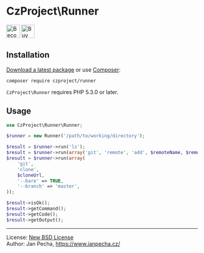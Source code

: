 
# CzProject\Runner

<a href="https://www.patreon.com/bePatron?u=9680759"><img src="https://c5.patreon.com/external/logo/become_a_patron_button.png" alt="Become a Patron!" height="35"></a>
<a href="https://www.paypal.me/janpecha/1eur"><img src="https://buymecoffee.intm.org/img/button-paypal-white.png" alt="Buy me a coffee" height="35"></a>

## Installation

[Download a latest package](https://github.com/czproject/runner/releases) or use [Composer](http://getcomposer.org/):

```
composer require czproject/runner
```

`CzProject\Runner` requires PHP 5.3.0 or later.


## Usage

``` php
use CzProject\Runner\Runner;

$runner = new Runner('/path/to/working/directory');

$result = $runner->run('ls');
$result = $runner->run(array('git', 'remote', 'add', $remoteName, $remoteUrl));
$result = $runner->run(array(
	'git',
	'clone',
	$cloneUrl,
	'--bare' => TRUE,
	'--branch' => 'master',
));

$result->isOk();
$result->getCommand();
$result->getCode();
$result->getOutput();
```

------------------------------

License: [New BSD License](license.md)
<br>Author: Jan Pecha, https://www.janpecha.cz/
